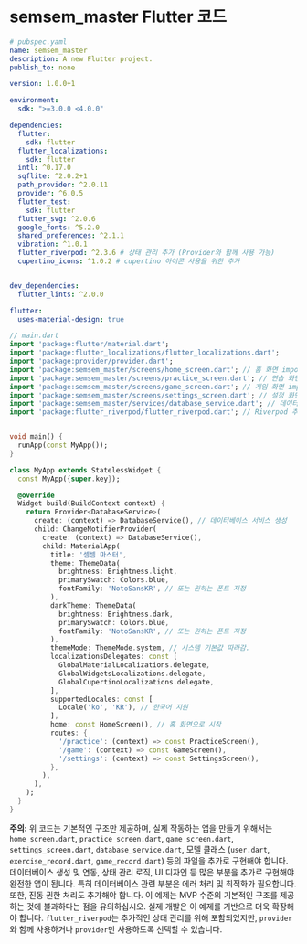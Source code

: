 # semsem_master Flutter 코드

```yaml
# pubspec.yaml
name: semsem_master
description: A new Flutter project.
publish_to: none

version: 1.0.0+1

environment:
  sdk: ">=3.0.0 <4.0.0"

dependencies:
  flutter:
    sdk: flutter
  flutter_localizations:
    sdk: flutter
  intl: ^0.17.0
  sqflite: ^2.0.2+1
  path_provider: ^2.0.11
  provider: ^6.0.5
  flutter_test:
    sdk: flutter
  flutter_svg: ^2.0.6
  google_fonts: ^5.2.0
  shared_preferences: ^2.1.1
  vibration: ^1.0.1
  flutter_riverpod: ^2.3.6 # 상태 관리 추가 (Provider와 함께 사용 가능)
  cupertino_icons: ^1.0.2 # cupertino 아이콘 사용을 위한 추가


dev_dependencies:
  flutter_lints: ^2.0.0

flutter:
  uses-material-design: true
```

```dart
// main.dart
import 'package:flutter/material.dart';
import 'package:flutter_localizations/flutter_localizations.dart';
import 'package:provider/provider.dart';
import 'package:semsem_master/screens/home_screen.dart'; // 홈 화면 import
import 'package:semsem_master/screens/practice_screen.dart'; // 연습 화면 import
import 'package:semsem_master/screens/game_screen.dart'; // 게임 화면 import
import 'package:semsem_master/screens/settings_screen.dart'; // 설정 화면 import
import 'package:semsem_master/services/database_service.dart'; // 데이터베이스 서비스 import
import 'package:flutter_riverpod/flutter_riverpod.dart'; // Riverpod 추가


void main() {
  runApp(const MyApp());
}

class MyApp extends StatelessWidget {
  const MyApp({super.key});

  @override
  Widget build(BuildContext context) {
    return Provider<DatabaseService>(
      create: (context) => DatabaseService(), // 데이터베이스 서비스 생성
      child: ChangeNotifierProvider(
        create: (context) => DatabaseService(),
        child: MaterialApp(
          title: '셈셈 마스터',
          theme: ThemeData(
            brightness: Brightness.light,
            primarySwatch: Colors.blue,
            fontFamily: 'NotoSansKR', // 또는 원하는 폰트 지정
          ),
          darkTheme: ThemeData(
            brightness: Brightness.dark,
            primarySwatch: Colors.blue,
            fontFamily: 'NotoSansKR', // 또는 원하는 폰트 지정
          ),
          themeMode: ThemeMode.system, // 시스템 기본값 따라감.
          localizationsDelegates: const [
            GlobalMaterialLocalizations.delegate,
            GlobalWidgetsLocalizations.delegate,
            GlobalCupertinoLocalizations.delegate,
          ],
          supportedLocales: const [
            Locale('ko', 'KR'), // 한국어 지원
          ],
          home: const HomeScreen(), // 홈 화면으로 시작
          routes: {
            '/practice': (context) => const PracticeScreen(),
            '/game': (context) => const GameScreen(),
            '/settings': (context) => const SettingsScreen(),
          },
        ),
      ),
    );
  }
}

```

**주의:** 위 코드는 기본적인 구조만 제공하며, 실제 작동하는 앱을 만들기 위해서는 `home_screen.dart`, `practice_screen.dart`, `game_screen.dart`, `settings_screen.dart`, `database_service.dart`,  모델 클래스 (`user.dart`, `exercise_record.dart`, `game_record.dart`) 등의 파일을 추가로 구현해야 합니다.  데이터베이스 생성 및 연동,  상태 관리 로직,  UI 디자인 등 많은 부분을 추가로 구현해야 완전한 앱이 됩니다.  특히 데이터베이스 관련 부분은 에러 처리 및 최적화가 필요합니다.  또한,  진동 권한 처리도 추가해야 합니다.  이 예제는  MVP 수준의 기본적인 구조를 제공하는 것에 불과하다는 점을 유의하십시오.  실제 개발은 이 예제를 기반으로 더욱 확장해야 합니다.  `flutter_riverpod`는 추가적인 상태 관리를 위해 포함되었지만,  `provider`와 함께 사용하거나 `provider`만 사용하도록 선택할 수 있습니다.
